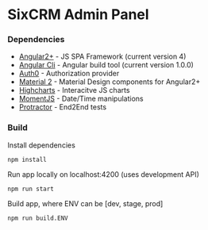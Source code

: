 # SixCRM Admin Panel

### Dependencies

* [Angular2+] - JS SPA Framework (current version 4)
* [Angular Cli] - Angular build tool (current version 1.0.0)
* [Auth0] - Authorization provider
* [Material 2] - Material Design components for Angular2+
* [Highcharts] - Interacitve JS charts
* [MomentJS] - Date/Time manipulations
* [Protractor] - End2End tests

### Build
Install dependencies
```
npm install
```
Run app locally on localhost:4200 (uses development API)
```
npm run start
```
Build app, where ENV can be [dev, stage, prod]
```
npm run build.ENV
```

[Angular2+]: <https://angular.io/>
[Angular Cli]: <https://cli.angular.io>
[Auth0]: <https://auth0.com>
[Material 2]: <https://github.com/angular/material2>
[Highcharts]: <https://www.highcharts.com>
[MomentJS]: <https://momentjs.com>
[Protractor]: <http://www.protractortest.org>
